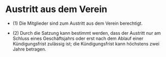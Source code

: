 # Austritt aus dem Verein

- (1) Die Mitglieder sind zum Austritt aus dem Verein berechtigt.

- (2) Durch die Satzung kann bestimmt werden, dass der Austritt nur am Schluss eines Geschäftsjahrs oder erst nach dem Ablauf einer Kündigungsfrist zulässig ist; die Kündigungsfrist kann höchstens zwei Jahre betragen.

